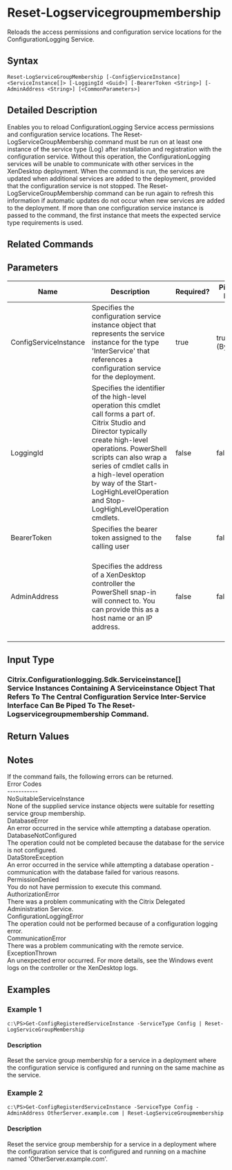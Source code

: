 ﻿
# Reset-Logservicegroupmembership
Reloads the access permissions and configuration service locations for the ConfigurationLogging Service.
## Syntax
```
Reset-LogServiceGroupMembership [-ConfigServiceInstance] <ServiceInstance[]> [-LoggingId <Guid>] [-BearerToken <String>] [-AdminAddress <String>] [<CommonParameters>]
```
## Detailed Description
Enables you to reload ConfigurationLogging Service access permissions and configuration service locations.  The Reset-LogServiceGroupMembership command must be run on at least one instance of the service type (Log) after installation and registration with the configuration service.  Without this operation, the ConfigurationLogging services will be unable to communicate with other services in the XenDesktop deployment.  When the command is run, the services are updated when additional services are added to the deployment, provided that the configuration service is not stopped.  The Reset-LogServiceGroupMembership command can be run again to refresh this information if automatic updates do not occur when new services are added to the deployment.  If more than one configuration service instance is passed to the command, the first instance that meets the expected service type requirements is used.


## Related Commands

## Parameters
| Name   | Description | Required? | Pipeline Input | Default Value |
| --- | --- | --- | --- | --- |
| ConfigServiceInstance | Specifies the configuration service instance object that represents the service instance for the type 'InterService' that references a configuration service for the deployment. | true | true (ByValue) |  |
| LoggingId | Specifies the identifier of the high-level operation this cmdlet call forms a part of. Citrix Studio and Director typically create high-level operations. PowerShell scripts can also wrap a series of cmdlet calls in a high-level operation by way of the Start-LogHighLevelOperation and Stop-LogHighLevelOperation cmdlets. | false | false |  |
| BearerToken | Specifies the bearer token assigned to the calling user | false | false |  |
| AdminAddress | Specifies the address of a XenDesktop controller the PowerShell snap-in will connect to. You can provide this as a host name or an IP address. | false | false | Localhost. Once a value is provided by any cmdlet, this value becomes the default. |

## Input Type

### Citrix.Configurationlogging.Sdk.Serviceinstance\[\]<br>Service Instances Containing A Serviceinstance Object That Refers To The Central Configuration Service Inter-Service Interface Can Be Piped To The Reset-Logservicegroupmembership Command.

## Return Values

### 

## Notes
If the command fails, the following errors can be returned.<br>    Error Codes<br>    -----------<br>    NoSuitableServiceInstance<br>        None of the supplied service instance objects were suitable for resetting service group membership.<br>    DatabaseError<br>        An error occurred in the service while attempting a database operation.<br>    DatabaseNotConfigured<br>        The operation could not be completed because the database for the service is not configured.<br>    DataStoreException<br>        An error occurred in the service while attempting a database operation - communication with the database failed for various reasons.<br>    PermissionDenied<br>        You do not have permission to execute this command.<br>    AuthorizationError<br>        There was a problem communicating with the Citrix Delegated Administration Service.<br>    ConfigurationLoggingError<br>        The operation could not be performed because of a configuration logging error.<br>    CommunicationError<br>        There was a problem communicating with the remote service.<br>    ExceptionThrown<br>        An unexpected error occurred.  For more details, see the Windows event logs on the controller or the XenDesktop logs.
## Examples

### Example 1
```
c:\PS>Get-ConfigRegisteredServiceInstance -ServiceType Config | Reset-LogServiceGroupMembership
```
#### Description
Reset the service group membership for a service in a deployment where the configuration service is configured and running on the same machine as the service.
### Example 2
```
c:\PS>Get-ConfigRegisterdServiceInstance -ServiceType Config -AdminAddress OtherServer.example.com | Reset-LogServiceGroupmembership
```
#### Description
Reset the service group membership for a service in a deployment where the configuration service that is configured and running on a machine named 'OtherServer.example.com'.
